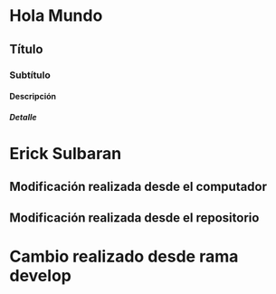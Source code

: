 # Hola Mundo
## Título
### Subtítulo
#### Descripción
##### Detalle

# Erick Sulbaran

## Modificación realizada desde el computador
## Modificación realizada desde el repositorio

# Cambio realizado desde rama develop

